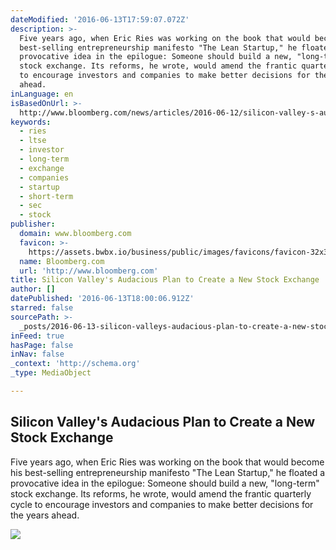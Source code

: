 ```yaml
---
dateModified: '2016-06-13T17:59:07.072Z'
description: >-
  Five years ago, when Eric Ries was working on the book that would become his
  best-selling entrepreneurship manifesto "The Lean Startup," he floated a
  provocative idea in the epilogue: Someone should build a new, "long-term"
  stock exchange. Its reforms, he wrote, would amend the frantic quarterly cycle
  to encourage investors and companies to make better decisions for the years
  ahead.
inLanguage: en
isBasedOnUrl: >-
  http://www.bloomberg.com/news/articles/2016-06-12/silicon-valley-s-audacious-plan-to-create-a-new-stock-exchange
keywords:
  - ries
  - ltse
  - investor
  - long-term
  - exchange
  - companies
  - startup
  - short-term
  - sec
  - stock
publisher:
  domain: www.bloomberg.com
  favicon: >-
    https://assets.bwbx.io/business/public/images/favicons/favicon-32x32-d2b81a9373.png
  name: Bloomberg.com
  url: 'http://www.bloomberg.com'
title: Silicon Valley's Audacious Plan to Create a New Stock Exchange
author: []
datePublished: '2016-06-13T18:00:06.912Z'
starred: false
sourcePath: >-
  _posts/2016-06-13-silicon-valleys-audacious-plan-to-create-a-new-stock-exchan.md
inFeed: true
hasPage: false
inNav: false
_context: 'http://schema.org'
_type: MediaObject

---
```

<article style=""><h1>Silicon Valley's Audacious Plan to Create a New Stock Exchange</h1><p>Five years ago, when Eric Ries was working on the book that would become his best-selling entrepreneurship manifesto "The Lean Startup," he floated a provocative idea in the epilogue: Someone should build a new, "long-term" stock exchange. Its reforms, he wrote, would amend the frantic quarterly cycle to encourage investors and companies to make better decisions for the years ahead.</p><img src="https://assets.bwbx.io/images/users/iqjWHBFdfxIU/i71UkJH7uXjo/v0/-1x-1.jpg" /></article>